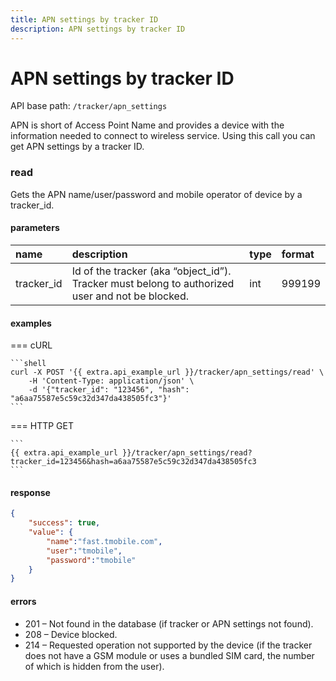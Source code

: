 ```yaml
---
title: APN settings by tracker ID
description: APN settings by tracker ID
---
```

# APN settings by tracker ID

API base path: `/tracker/apn_settings`

APN is short of Access Point Name and provides a device with the information needed to connect to wireless service. Using this call you can get APN settings by a tracker ID.

### read

Gets the APN name/user/password and mobile operator of device by a tracker_id.

#### parameters

| name | description | type | format |
| :------ | :------ | :----- | :----- |
| tracker_id | Id of the tracker (aka “object_id”). Tracker must belong to authorized user and not be blocked. | int | 999199 |

#### examples

=== cURL

    ```shell
    curl -X POST '{{ extra.api_example_url }}/tracker/apn_settings/read' \
        -H 'Content-Type: application/json' \ 
        -d '{"tracker_id": "123456", "hash": "a6aa75587e5c59c32d347da438505fc3"}'
    ```

=== HTTP GET

    ```
    {{ extra.api_example_url }}/tracker/apn_settings/read?tracker_id=123456&hash=a6aa75587e5c59c32d347da438505fc3
    ```

#### response

```json
{
    "success": true,
    "value": {
        "name":"fast.tmobile.com",
        "user":"tmobile",
        "password":"tmobile"
    }
}
```

#### errors

* 201 – Not found in the database (if tracker or APN settings not found).
* 208 – Device blocked.
* 214 – Requested operation not supported by the device (if the tracker does not have a GSM module or uses a bundled SIM card, the number of which is hidden from the user).
